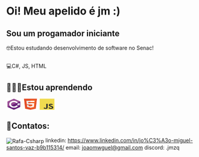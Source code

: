 # Oi! Meu apelido é jm :)
## Sou um progamador iniciante

🤓Estou estudando desenvolvimento de software no Senac!
##
💻C#, JS, HTML

## 👨🏾‍💻Estou aprendendo

<img align="center" alt="Rafa-Csharp" height="30" width="40" src="https://raw.githubusercontent.com/devicons/devicon/master/icons/csharp/csharp-original.svg"> <img align="center" alt="Rafa-HTML" height="30" width="40" src="https://raw.githubusercontent.com/devicons/devicon/master/icons/html5/html5-original.svg"> <img align="center" alt="Rafa-Ts" height="30" width="40" src="https://raw.githubusercontent.com/devicons/devicon/master/icons/javascript/javascript-original.svg">

## 📩Contatos:


   
   
  
 <img align="center" alt="Rafa-Csharp" height="30" width="40" src="https://t.ctcdn.com.br/IwwDh-BajTE4ZwE4zuIcvz9Q2ZY=/i490027.jpeg"> linkedin: https://www.linkedin.com/in/jo%C3%A3o-miguel-santos-vaz-b9b115314/
 email: joaomwguel@gmail.com
 discord: .jmzq 
